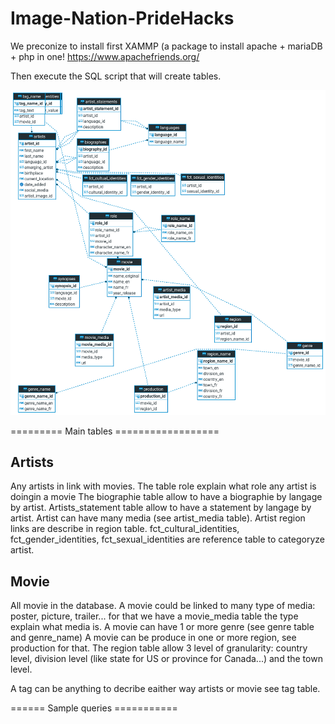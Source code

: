 # Image-Nation-PrideHacks

We preconize to install first  XAMMP (a package to install apache + mariaDB + php in one!
https://www.apachefriends.org/

Then execute the SQL script that will create tables.

![Alt text](images/imagenation_schema.png?raw=true "Schema")

=========  Main tables  ==================

Artists
-------
Any artists in link with movies. The table role explain what role any artist is doingin a movie
The biographie table allow to have a biographie by langage by artist.
Artists_statement table allow to have a statement by langage by artist.
Artist can have many media (see artist_media table).
Artist region links are describe in region table.
fct_cultural_identities, fct_gender_identities, fct_sexual_identities are reference table to categoryze artist.

Movie
-------
All movie in the database.
A movie could be linked to many type of media: poster, picture, trailer... for that we have a movie_media table the type explain what media is.
A movie can have 1 or more genre (see genre table and genre_name)
A movie can be produce in one or more region, see production for that.
The region table allow 3 level of granularity: country level, division level (like state for US or province for Canada...) and the town level.

A tag can be anything to decribe eaither way artists or movie see tag table.

======  Sample queries ===========
 

